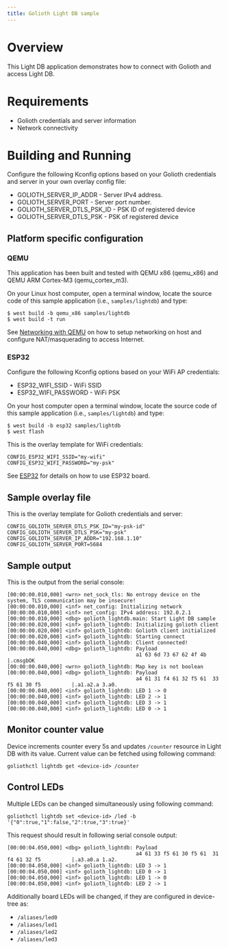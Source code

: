 ```yaml
---
title: Golioth Light DB sample
---
```


# Overview

This Light DB application demonstrates how to connect with Golioth and
access Light DB.

# Requirements

-   Golioth credentials and server information
-   Network connectivity

# Building and Running

Configure the following Kconfig options based on your Golioth
credentials and server in your own overlay config file:

-   GOLIOTH_SERVER_IP_ADDR - Server IPv4 address.
-   GOLIOTH_SERVER_PORT - Server port number.
-   GOLIOTH_SERVER_DTLS_PSK_ID - PSK ID of registered device
-   GOLIOTH_SERVER_DTLS_PSK - PSK of registered device

## Platform specific configuration

### QEMU

This application has been built and tested with QEMU x86 (qemu_x86) and
QEMU ARM Cortex-M3 (qemu_cortex_m3).

On your Linux host computer, open a terminal window, locate the source
code of this sample application (i.e., `samples/lightdb`) and type:

``` {.console}
$ west build -b qemu_x86 samples/lightdb
$ west build -t run
```

See [Networking with
QEMU](https://docs.zephyrproject.org/latest/guides/networking/qemu_setup.html#networking-with-qemu)
on how to setup networking on host and configure NAT/masquerading to
access Internet.

### ESP32

Configure the following Kconfig options based on your WiFi AP
credentials:

-   ESP32_WIFI_SSID - WiFi SSID
-   ESP32_WIFI_PASSWORD - WiFi PSK

On your host computer open a terminal window, locate the source code of
this sample application (i.e., `samples/lightdb`) and type:

``` {.console}
$ west build -b esp32 samples/lightdb
$ west flash
```

This is the overlay template for WiFi credentials:

``` {.console}
CONFIG_ESP32_WIFI_SSID="my-wifi"
CONFIG_ESP32_WIFI_PASSWORD="my-psk"
```

See
[ESP32](https://docs.zephyrproject.org/latest/boards/xtensa/esp32/doc/index.html)
for details on how to use ESP32 board.

## Sample overlay file

This is the overlay template for Golioth credentials and server:

``` {.console}
CONFIG_GOLIOTH_SERVER_DTLS_PSK_ID="my-psk-id"
CONFIG_GOLIOTH_SERVER_DTLS_PSK="my-psk"
CONFIG_GOLIOTH_SERVER_IP_ADDR="192.168.1.10"
CONFIG_GOLIOTH_SERVER_PORT=5684
```

## Sample output

This is the output from the serial console:

``` {.console}
[00:00:00.010,000] <wrn> net_sock_tls: No entropy device on the system, TLS communication may be insecure!
[00:00:00.010,000] <inf> net_config: Initializing network
[00:00:00.010,000] <inf> net_config: IPv4 address: 192.0.2.1
[00:00:00.010,000] <dbg> golioth_lightdb.main: Start Light DB sample
[00:00:00.020,000] <inf> golioth_lightdb: Initializing golioth client
[00:00:00.020,000] <inf> golioth_lightdb: Golioth client initialized
[00:00:00.020,000] <inf> golioth_lightdb: Starting connect
[00:00:00.040,000] <inf> golioth_lightdb: Client connected!
[00:00:00.040,000] <dbg> golioth_lightdb: Payload
                                          a1 63 6d 73 67 62 4f 4b                          |.cmsgbOK
[00:00:00.040,000] <wrn> golioth_lightdb: Map key is not boolean
[00:00:00.040,000] <dbg> golioth_lightdb: Payload
                                          a4 61 31 f4 61 32 f5 61  33 f5 61 30 f5          |.a1.a2.a 3.a0.
[00:00:00.040,000] <inf> golioth_lightdb: LED 1 -> 0
[00:00:00.040,000] <inf> golioth_lightdb: LED 2 -> 1
[00:00:00.040,000] <inf> golioth_lightdb: LED 3 -> 1
[00:00:00.040,000] <inf> golioth_lightdb: LED 0 -> 1
```

## Monitor counter value

Device increments counter every 5s and updates `/counter` resource in
Light DB with its value. Current value can be fetched using following
command:

``` {.console}
goliothctl lightdb get <device-id> /counter
```

## Control LEDs

Multiple LEDs can be changed simultaneously using following command:

``` {.console}
goliothctl lightdb set <device-id> /led -b '{"0":true,"1":false,"2":true,"3":true}'
```

This request should result in following serial console output:

``` {.console}
[00:00:04.050,000] <dbg> golioth_lightdb: Payload
                                          a4 61 33 f5 61 30 f5 61  31 f4 61 32 f5          |.a3.a0.a 1.a2.
[00:00:04.050,000] <inf> golioth_lightdb: LED 3 -> 1
[00:00:04.050,000] <inf> golioth_lightdb: LED 0 -> 1
[00:00:04.050,000] <inf> golioth_lightdb: LED 1 -> 0
[00:00:04.050,000] <inf> golioth_lightdb: LED 2 -> 1
```

Additionally board LEDs will be changed, if they are configured in
device-tree as:

-   `/aliases/led0`
-   `/aliases/led1`
-   `/aliases/led2`
-   `/aliases/led3`
